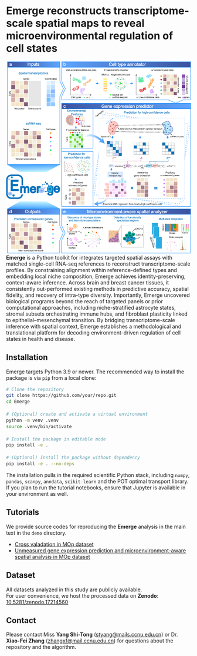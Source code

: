 # Emerge reconstructs transcriptome-scale spatial maps to reveal microenvironmental regulation of cell states
![Overview of Emerge](figures/fig1.png)
**Emerge** is a Python toolkit for integrates targeted spatial assays with matched single-cell RNA-seq references to reconstruct transcriptome-scale profiles. By constraining alignment within reference-defined types and embedding local niche composition, Emerge achieves identity-preserving, context-aware inference. Across brain and breast cancer tissues, it consistently out-performed existing methods in predictive accuracy, spatial fidelity, and recovery of intra-type diversity. Importantly, Emerge uncovered biological programs beyond the reach of targeted panels or prior computational approaches, including niche-stratified astrocyte states, stromal subsets orchestrating immune hubs, and fibroblast plasticity linked to epithelial–mesenchymal transition. By bridging transcriptome-scale inference with spatial context, Emerge establishes a methodological and translational platform for decoding environment-driven regulation of cell states in health and disease.



## Installation

Emerge targets Python 3.9 or newer. The recommended way to install the package is via `pip`
from a local clone:

```bash
# Clone the repository
git clone https://github.com/your/repo.git
cd Emerge

# (Optional) create and activate a virtual environment
python -m venv .venv
source .venv/bin/activate

# Install the package in editable mode
pip install -e .

# (Optional) Install the package without dependency 
pip install -e . --no-deps
```

The installation pulls in the required scientific Python stack, including `numpy`, `pandas`,
`scanpy`, `anndata`, `scikit-learn` and the POT optimal transport library. If you plan to run
the tutorial notebooks, ensure that Jupyter is available in your environment as well.



## Tutorials

We provide source codes for reproducing the **Emerge** analysis in the main text in the `demo` directory.

- [Cross valadation in MOp dataset](demo/mop_cross_validation.ipynb)
- [Unmeasured gene expression prediction and microenvironment-aware spatial analysis in MOp dataset](demo/emerge_mop_un.ipynb)


## Dataset
All datasets analyzed in this study are publicly available.  
For user convenience, we host the processed data on **Zenodo**:  
[10.5281/zenodo.17214560](https://doi.org/10.5281/zenodo.17214560)



## Contact

Please contact Miss **Yang Shi-Tong** (<styang@mails.ccnu.edu.cn>) or Dr. **Xiao-Fei Zhang**
(<zhangxf@mail.ccnu.edu.cn>) for questions about the repository and the algorithm.


